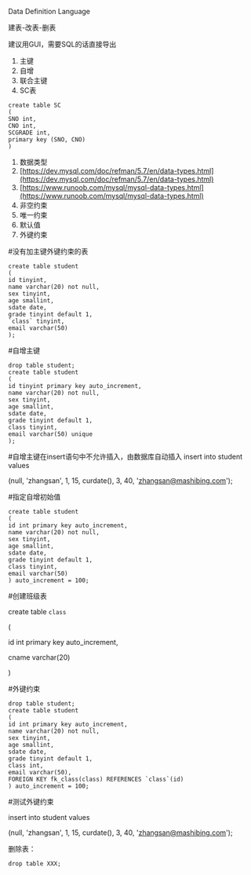 Data Definition Language

建表-改表-删表

建议用GUI，需要SQL的话直接导出

1. 主键
  1. 自增
2. 联合主键
  1. SC表
```
create table SC
(
SNO int,
CNO int,
SCGRADE int,
primary key (SNO, CNO)
)
```
1. 数据类型
  1. [https://dev.mysql.com/doc/refman/5.7/en/data-types.html](https://dev.mysql.com/doc/refman/5.7/en/data-types.html)
  2. [https://www.runoob.com/mysql/mysql-data-types.html](https://www.runoob.com/mysql/mysql-data-types.html)
1. 非空约束
2. 唯一约束
3. 默认值
4. 外键约束

#没有加主键外键约束的表

```
create table student
(
id tinyint,
name varchar(20) not null,
sex tinyint,
age smallint,
sdate date,
grade tinyint default 1,
`class` tinyint,
email varchar(50)
);
```
#自增主键

```
drop table student;
create table student
(
id tinyint primary key auto_increment,
name varchar(20) not null,
sex tinyint,
age smallint,
sdate date,
grade tinyint default 1,
class tinyint,
email varchar(50) unique
);
```
#自增主键在insert语句中不允许插入，由数据库自动插入
insert into student values 

(null, 'zhangsan', 1, 15, curdate(), 3, 40, 'zhangsan@mashibing.com');

#指定自增初始值

```
create table student
(
id int primary key auto_increment,
name varchar(20) not null,
sex tinyint,
age smallint,
sdate date,
grade tinyint default 1,
class tinyint,
email varchar(50)
) auto_increment = 100;
```
#创建班级表

create table `class`

(

id int primary key auto_increment,

cname varchar(20)

)

#外键约束

```
drop table student;
create table student
(
id int primary key auto_increment,
name varchar(20) not null,
sex tinyint,
age smallint,
sdate date,
grade tinyint default 1,
class int,
email varchar(50),
FOREIGN KEY fk_class(class) REFERENCES `class`(id)
) auto_increment = 100;
```
#测试外键约束

insert into student values 

(null, 'zhangsan', 1, 15, curdate(), 3, 40, 'zhangsan@mashibing.com');



删除表：

	drop table XXX;

	


